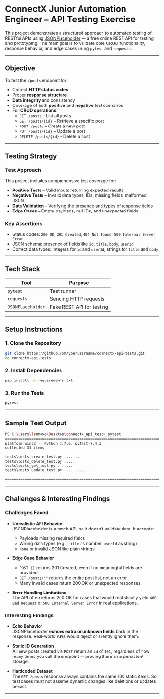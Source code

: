 #  ConnectX Junior Automation Engineer – API Testing Exercise

This project demonstrates a structured approach to automated testing of RESTful APIs using [JSONPlaceholder](https://jsonplaceholder.typicode.com/) — a free online REST API for testing and prototyping. The main goal is to validate core CRUD functionality, response behavior, and edge cases using `pytest` and `requests`.

---

##  Objective

To test the `/posts` endpoint for:

- Correct **HTTP status codes**
- Proper **response structure**
- **Data integrity** and consistency
- Coverage of both **positive** and **negative** test scenarios
- Full **CRUD operations**:
  - `GET /posts` – List all posts
  - `GET /posts/{id}` – Retrieve a specific post
  - `POST /posts` – Create a new post
  - `PUT /posts/{id}` – Update a post
  - `DELETE /posts/{id}` – Delete a post

---

##  Testing Strategy

### Test Approach

This project includes comprehensive test coverage for:

-  **Positive Tests** – Valid inputs returning expected results  
-  **Negative Tests** – Invalid data types, IDs, missing fields, malformed JSON  
-  **Data Validation** – Verifying the presence and types of response fields  
-  **Edge Cases** – Empty payloads, null IDs, and unexpected fields

### Key Assertions

- Status codes: `200 OK`, `201 Created`, `404 Not Found`, `500 Internal Server Error`
- JSON schema: presence of fields like `id`, `title`, `body`, `userId`
- Correct data types: integers for `id` and `userId`, strings for `title` and `body`

---

##  Tech Stack

| Tool             | Purpose                       |
|------------------|-------------------------------|
| `pytest`         | Test runner                   |
| `requests`       | Sending HTTP requests         |
| `JSONPlaceholder`| Fake REST API for testing     |

---

##  Setup Instructions

### 1.  Clone the Repository

```bash
git clone https://github.com/yourusername/connectx-api-tests.git
cd connectx-api-tests
```

### 2.  Install Dependencies

```bash
pip install -r requirements.txt
```

### 3.  Run the Tests

```bash 
pytest
```

---

##  Sample Test Output

```bash
PS C:\Users\lennovo\Desktop\connectx_api_test> pytest
============================================================================== test session starts ==============================================================================
platform win32 -- Python 3.7.6, pytest-7.4.3
collected 31 items

tests\posts_create_test.py .......                                                                                     [ 22%]
tests\posts_delete_test.py .....                                                                                       [ 38%]
tests\posts_get_test.py .......                                                                                        [ 61%]
tests\posts_update_test.py ............                                                                                [100%]

============================================================================== 31 passed in 8.27s ==============================================================================
```

---

## Challenges & Interesting Findings

###  Challenges Faced

- **Unrealistic API Behavior**  
  JSONPlaceholder is a mock API, so it doesn't validate data. It accepts:
  - Payloads missing required fields
  - Wrong data types (e.g., `title` as number, `userId` as string)
  - `None` or invalid JSON like plain strings

- **Edge Case Behavior**  
  - `POST {}` returns 201 Created, even if no meaningful fields are provided
  - `GET /posts/""` returns the entire post list, not an error
  - Many invalid cases return 200 OK or unexpected responses

- **Error Handling Limitations**  
  The API often returns 200 OK for cases that would realistically yield `400 Bad Request` or `500 Internal Server Error` in real applications.

###  Interesting Findings

- **Echo Behavior**  
  JSONPlaceholder **echoes extra or unknown fields** back in the response. Real-world APIs would reject or silently ignore them.

- **Static ID Generation**  
  All new posts created via `POST` return an `id` of `101`, regardless of how many times you call the endpoint — proving there's no persistent storage.

- **Hardcoded Dataset**  
  The `GET /posts` response always contains the same 100 static items. So test cases must not assume dynamic changes like deletions or updates persist.

---

